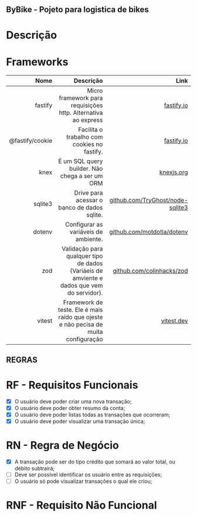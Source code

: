 ## ByBike - Pojeto para logistica de bikes
# Descrição


# Frameworks
| Nome | Descrição | Link |
| ------:| -----------:| -----------:|
| fastify   | Micro framework para requisições http. Alternativa ao express | [fastify.io](https://www.fastify.io/) |
| @fastify/cookie | Facilita o trabalho com cookies no fastify.  | [fastify.io](https://www.fastify.io/) |
| knex |  É um SQL query builder. Não chega a ser um ORM | [knexjs.org](https://knexjs.org/) |
| sqlite3 | Drive para acessar o banco de dados sqlite. | [github.com/TryGhost/node-sqlite3](https://github.com/TryGhost/node-sqlite3) |
| dotenv | Configurar as variáveis de ambiente. | [github.com/motdotla/dotenv](https://github.com/motdotla/dotenv) |
| zod | Validação para qualquer tipo de dados (Variáeis de amviente e dados que vem do servidor).  | [github.com/colinhacks/zod](https://github.com/colinhacks/zod) |
| vitest | Framework de teste. Ele é mais raído que ojeste e não pecisa de muita configuração  | [vitest.dev](https://vitest.dev/) |

## REGRAS

# RF - Requisitos Funcionais

- [x] O usuário deve poder criar uma nova transação;
- [x] O usuário deve poder obter resumo da conta;
- [x] O usuário deve poder listas todas as transações que ocorreram;
- [x] O usuário deve poder visualizar uma transação única;

# RN - Regra de Negócio

- [x] A transação pode ser do tipo crédito que somará ao valor total, ou débito subtrairá;
- [ ] Deve ser possível identificar os usuário entre as requisições;
- [ ] O usuário só pode visualizar transações o qual ele criou;

# RNF - Requisito Não Funcional

